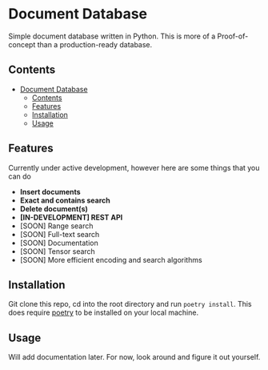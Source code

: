# Document Database 
Simple document database written in Python. This is more of a Proof-of-concept than a production-ready database. 

## Contents
- [Document Database](#twitter-api)
  - [Contents](#contents)
  - [Features](#features)
  - [Installation](#installation)
  - [Usage](#usage)
    


## Features
Currently under active development, however here are some things that you can do

- **Insert documents**
- **Exact and contains search**
- **Delete document(s)**
- **[IN-DEVELOPMENT] REST API**
- [SOON] Range search 
- [SOON] Full-text search 
- [SOON] Documentation
- [SOON] Tensor search
- [SOON] More efficient encoding and search algorithms


## Installation 
Git clone this repo, cd into the root directory and run ```poetry install```. This does require [poetry](https://python-poetry.org/) to be installed on your local machine. 

## Usage
Will add documentation later. For now, look around and figure it out yourself. 
